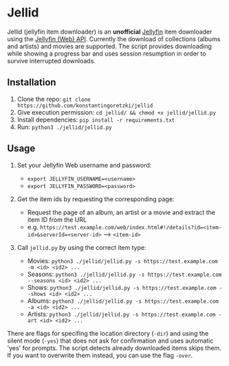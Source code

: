 # Jellid

Jellid (jellyfin item downloader) is an **unofficial** [Jellyfin](https://github.com/jellyfin/jellyfin) item downloader using the [Jellyfin (Web) API](https://api.jellyfin.org/). Currently the download of collections (albums and artists) and movies are supported. The script provides downloading while showing a progress bar and uses session resumption in order to survive interrupted downloads.

## Installation
1. Clone the repo: `git clone https://github.com/konstantingoretzki/jellid`
2. Give execution permission: `cd jellid/ && chmod +x jellid/jellid.py`
3. Install dependencies: `pip install -r requirements.txt`
4. Run: `python3 ./jellid/jellid.py`

## Usage
1. Set your Jellyfin Web username and password: 
    - `export JELLYFIN_USERNAME=<username>`
    - `export JELLYFIN_PASSWORD=<password>`
    
2. Get the item ids by requesting the corresponding page:
    - Request the page of an album, an artist or a movie and extract the item ID from the URL
    - e.g. `https://test.example.com/web/index.html#!/details?id=<item-id>&serverId=<server-id>` --> `<item-id>`
    
3. Call `jellid.py` by using the correct item type:
    - Movies: `python3 ./jellid/jellid.py -s https://test.example.com -m <id> <id2> ...`
    - Seasons: `python3 ./jellid/jellid.py -s https://test.example.com --seasons <id> <id2> ...`
    - Shows: `python3 ./jellid/jellid.py -s https://test.example.com --shows <id> <id2> ...`
    - Albums: `python3 ./jellid/jellid.py -s https://test.example.com -a <id> <id2> ...`
    - Artists: `python3 ./jellid/jellid.py -s https://test.example.com -art <id> <id2> ...`
    
There are flags for specifing the location directory (`-dir`) and using the silent mode (`-yes`) that does not ask for confirmation and uses automatic 'yes' for prompts. The script detects already downloaded items skips them. If you want to overwrite them instead, you can use the flag `-over`.